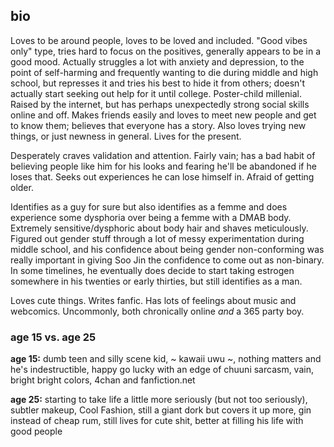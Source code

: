 ## bio

Loves to be around people, loves to be loved and included. "Good vibes only" type, tries hard to focus on the positives, generally appears to be in a good mood. Actually struggles a lot with anxiety and depression, to the point of self-harming and frequently wanting to die during middle and high school, but represses it and tries his best to hide it from others; doesn't actually start seeking out help for it until college. Poster-child millenial. Raised by the internet, but has perhaps unexpectedly strong social skills online and off. Makes friends easily and loves to meet new people and get to know them; believes that everyone has a story. Also loves trying new things, or just newness in general. Lives for the present. 

Desperately craves validation and attention. Fairly vain; has a bad habit of believing people like him for his looks and fearing he'll be abandoned if he loses that. Seeks out experiences he can lose himself in. Afraid of getting older.

Identifies as a guy for sure but also identifies as a femme and does experience some dysphoria over being a femme with a DMAB body. Extremely sensitive/dysphoric about body hair and shaves meticulously. Figured out gender stuff through a lot of messy experimentation during middle school, and his confidence about being gender non-conforming was really important in giving Soo Jin the confidence to come out as non-binary. In some timelines, he eventually does decide to start taking estrogen somewhere in his twenties or early thirties, but still identifies as a man.

Loves cute things. Writes fanfic. Has lots of feelings about music and webcomics. Uncommonly, both chronically online *and* a 365 party boy.

### age 15 vs. age 25
**age 15:** dumb teen and silly scene kid, ~ kawaii uwu ~, nothing matters and he's indestructible, happy go lucky with an edge of chuuni sarcasm, vain, bright bright colors, 4chan and fanfiction.net

**age 25:** starting to take life a little more seriously (but not too seriously), subtler makeup, Cool Fashion, still a giant dork but covers it up more, gin instead of cheap rum, still lives for cute shit, better at filling his life with good people
